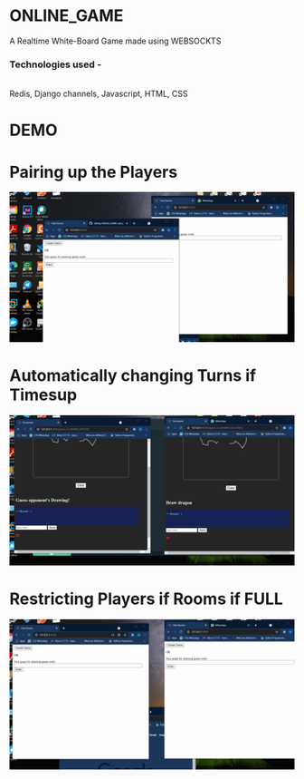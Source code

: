 # ONLINE_GAME
A Realtime White-Board Game made using WEBSOCKTS<br>
<h3 >
 Technologies used - 
 </h3>
 <br>
  Redis, Django channels, Javascript, HTML, CSS<br>
  
 # DEMO 
 
 # Pairing up the Players
<!--  <h3>  </h3>  -->
![alt text](/Join.gif "Logo Title Text 1")

#

 # Automatically changing Turns if Timesup
 
![alt text](/turns.gif "Logo Title Text 1")

#

 # Restricting Players if Rooms if FULL
![alt text](/Restrict.gif "Logo Title Text 1")
 
 


  

 

